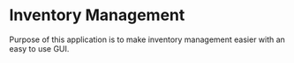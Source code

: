 # Inventory Management

Purpose of this application is to make inventory management easier with an easy to use GUI.
